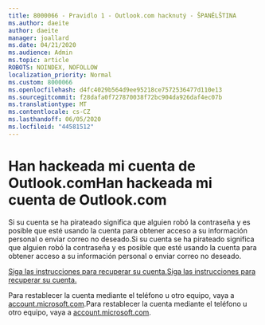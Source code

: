 ```yaml
---
title: 8000066 - Pravidlo 1 - Outlook.com hacknutý - ŠPANĚLŠTINA
ms.author: daeite
author: daeite
manager: joallard
ms.date: 04/21/2020
ms.audience: Admin
ms.topic: article
ROBOTS: NOINDEX, NOFOLLOW
localization_priority: Normal
ms.custom: 8000066
ms.openlocfilehash: d4fc4029b564d9ee95218ce7572536477d110e13
ms.sourcegitcommit: f28dafa0f727870038f72bc904da926daf4ec07b
ms.translationtype: MT
ms.contentlocale: cs-CZ
ms.lasthandoff: 06/05/2020
ms.locfileid: "44581512"
---
```

# <a name="han-hackeada-mi-cuenta-de-outlookcom"></a><span data-ttu-id="33264-102">Han hackeada mi cuenta de Outlook.com</span><span class="sxs-lookup"><span data-stu-id="33264-102">Han hackeada mi cuenta de Outlook.com</span></span>

<span data-ttu-id="33264-103">Si su cuenta se ha pirateado significa que alguien robó la contraseña y es posible que esté usando la cuenta para obtener acceso a su información personal o enviar correo no deseado.</span><span class="sxs-lookup"><span data-stu-id="33264-103">Si su cuenta se ha pirateado significa que alguien robó la contraseña y es posible que esté usando la cuenta para obtener acceso a su información personal o enviar correo no deseado.</span></span>

[<span data-ttu-id="33264-104">Siga las instrucciones para recuperar su cuenta.</span><span class="sxs-lookup"><span data-stu-id="33264-104">Siga las instrucciones para recuperar su cuenta.</span></span>](https://support.office.com/es-es/article/han-pirateado-mi-cuenta-de-outlook-com-35993ac5-ac2f-494e-aacb-5232dda453d8?ui=es-ES&rs=es-ES&ad=ES?wt.mc_id=Office_Outlook_com_Alchemy)

<span data-ttu-id="33264-105">Para restablecer la cuenta mediante el teléfono u otro equipo, vaya a [account.microsoft.com](https://go.microsoft.com/fwlink/p/?linkid=836814).</span><span class="sxs-lookup"><span data-stu-id="33264-105">Para restablecer la cuenta mediante el teléfono u otro equipo, vaya a [account.microsoft.com](https://go.microsoft.com/fwlink/p/?linkid=836814).</span></span>